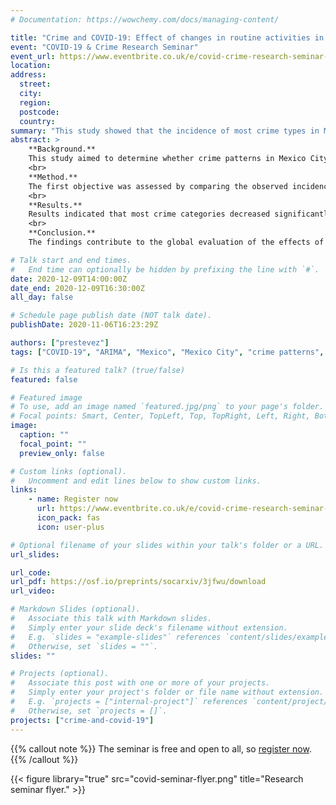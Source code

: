 ```yaml
---
# Documentation: https://wowchemy.com/docs/managing-content/

title: "Crime and COVID-19: Effect of changes in routine activities in Mexico City"
event: "COVID-19 & Crime Research Seminar"
event_url: https://www.eventbrite.co.uk/e/covid-crime-research-seminar-tickets-126515799161
location:
address:
  street:
  city:
  region:
  postcode:
  country:
summary: "This study showed that the incidence of most crime types in Mexico City decreased during the COVID-19 pandemic. Furthermore, it also showed that some of the decreases were associated with the reduction of crime opportunities related to the disruption of routine activities."
abstract: >
    **Background.**
    This study aimed to determine whether crime patterns in Mexico City changed due to the COVID-19 pandemic, and to test whether any changes observed were associated with the disruption of routine activities.
    <br>
    **Method.**
    The first objective was assessed by comparing the observed incidence of crime after the COVID-19 pandemic was detected in the country with that expected based on ARIMA forecasts based on the pre-pandemic trends. The second objective was assessed by examining the association between crime incidence and the number of passengers on public transport using regressions with ARIMA errors.
    <br>
    **Results.**
    Results indicated that most crime categories decreased significantly after the pandemic was detected in the country or after a national lockdown was instituted. Furthermore, the study found that most of the declines observed were associated with the reductions seen in public transport passenger numbers. However, the declines predicted by the changes in mobility were not always consistent nor as large as those observed.
    <br>
    **Conclusion.**
    The findings contribute to the global evaluation of the effects of COVID-19 on crime and propose a robust method to explicitly test whether the changes observed are associated with changes in routine activities.

# Talk start and end times.
#   End time can optionally be hidden by prefixing the line with `#`.
date: 2020-12-09T14:00:00Z
date_end: 2020-12-09T16:30:00Z
all_day: false

# Schedule page publish date (NOT talk date).
publishDate: 2020-11-06T16:23:29Z

authors: ["prestevez"]
tags: ["COVID-19", "ARIMA", "Mexico", "Mexico City", "crime patterns", "crimes"]

# Is this a featured talk? (true/false)
featured: false

# Featured image
# To use, add an image named `featured.jpg/png` to your page's folder.
# Focal points: Smart, Center, TopLeft, Top, TopRight, Left, Right, BottomLeft, Bottom, BottomRight.
image:
  caption: ""
  focal_point: ""
  preview_only: false

# Custom links (optional).
#   Uncomment and edit lines below to show custom links.
links:
    - name: Register now
      url: https://www.eventbrite.co.uk/e/covid-crime-research-seminar-tickets-126515799161
      icon_pack: fas
      icon: user-plus

# Optional filename of your slides within your talk's folder or a URL.
url_slides:

url_code:
url_pdf: https://osf.io/preprints/socarxiv/3jfwu/download
url_video:

# Markdown Slides (optional).
#   Associate this talk with Markdown slides.
#   Simply enter your slide deck's filename without extension.
#   E.g. `slides = "example-slides"` references `content/slides/example-slides.md`.
#   Otherwise, set `slides = ""`.
slides: ""

# Projects (optional).
#   Associate this post with one or more of your projects.
#   Simply enter your project's folder or file name without extension.
#   E.g. `projects = ["internal-project"]` references `content/project/deep-learning/index.md`.
#   Otherwise, set `projects = []`.
projects: ["crime-and-covid-19"]
---
```


{{% callout note %}}
The seminar is free and open to all, so [register now](https://www.eventbrite.co.uk/e/covid-crime-research-seminar-tickets-126515799161).
{{% /callout %}}

{{< figure library="true" src="covid-seminar-flyer.png" title="Research seminar flyer." >}}

